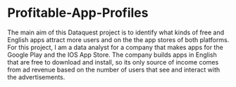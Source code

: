 # Profitable-App-Profiles
The main aim of this Dataquest project is to identify what kinds of free and English apps attract more users and on the the app stores of both platforms. For this project, I am a data analyst for a company that makes apps for the Google Play and the IOS App Store. The company builds apps in English that are free to download and install, so its only source of income comes from ad revenue based on the number of users that see and interact with the advertisements. 
